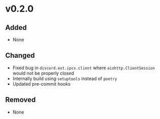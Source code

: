 # v0.2.0

## Added

- None

## Changed

- Fixed bug in `discord.ext.ipcx.client` where `aiohttp.ClientSession` would not be properly closed
- Internally build using `setuptools` instead of `poetry`
- Updated pre-commit hooks

## Removed

- None
